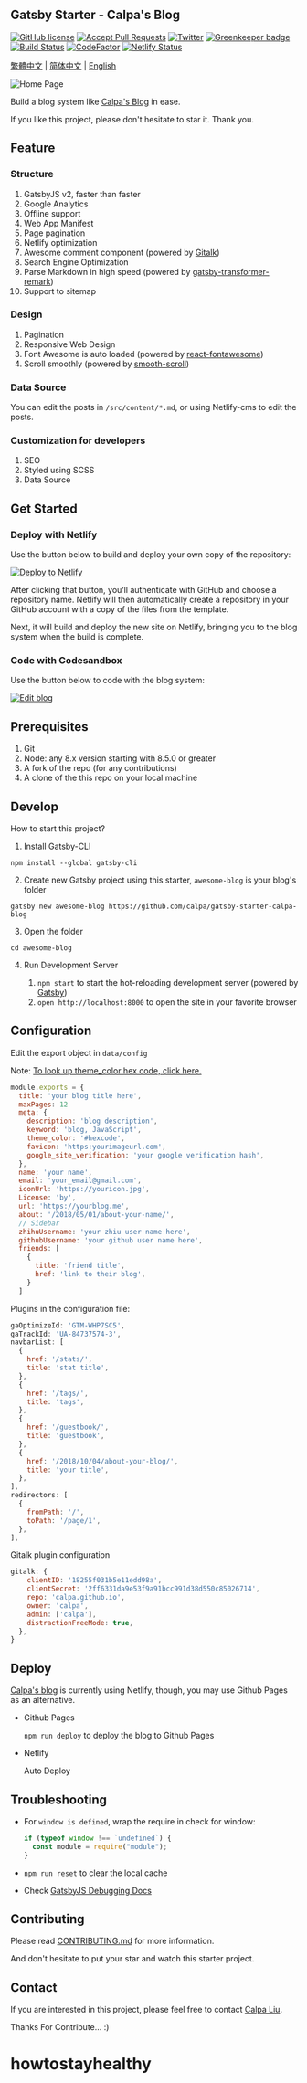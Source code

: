 ## Gatsby Starter - Calpa's Blog

[![GitHub license](https://img.shields.io/github/license/calpa/gatsby-starter-calpa-blog.svg)](https://github.com/calpa/gatsby-starter-calpa-blog/blob/master/LICENSE)
[![Accept Pull Requests](https://img.shields.io/badge/PRs-welcome-brightgreen.svg)](https://github.com/calpa/gatsby-starter-calpa-blog/pulls)
[![Twitter](https://img.shields.io/twitter/url/https/github.com/calpa/gatsby-starter-calpa-blog.svg?style=social)](https://twitter.com/intent/tweet?text=Wow:&url=https%3A%2F%2Fgithub.com%2Fcalpa%2Fblog)
[![Greenkeeper badge](https://badges.greenkeeper.io/calpa/gatsby-starter-calpa-blog.svg)](https://greenkeeper.io/)
[![Build Status](https://api.travis-ci.org/calpa/gatsby-starter-calpa-blog.svg?branch=master)](https://github.com/calpa/gatsby-starter-calpa-blog/blob/master/.travis.yml)
[![CodeFactor](https://www.codefactor.io/repository/github/calpa/gatsby-starter-calpa-blog/badge)](https://www.codefactor.io/repository/github/calpa/gatsby-starter-calpa-blog)
[![Netlify Status](https://api.netlify.com/api/v1/badges/69c4fc63-9bed-44e4-aee4-77ceb456f770/deploy-status)](https://app.netlify.com/sites/calpa/deploys)

[繁體中文](README-zh-Hant.md) | [简体中文](README-zh-Hans.md) | [English](README.md)

![Home Page](https://i.imgur.com/lVUwIZC.png)

Build a blog system like [Calpa's Blog](https://calpa.me) in ease.

If you like this project, please don't hesitate to star it. Thank you.

## Feature

### Structure

1. GatsbyJS v2, faster than faster
1. Google Analytics
1. Offline support
1. Web App Manifest
1. Page pagination
1. Netlify optimization
1. Awesome comment component (powered by [Gitalk](https://github.com/gitalk/gitalk))
1. Search Engine Optimization
1. Parse Markdown in high speed (powered by [gatsby-transformer-remark](https://www.gatsbyjs.org/packages/gatsby-transformer-remark/))
1. Support to sitemap

### Design

1. Pagination
1. Responsive Web Design
1. Font Awesome is auto loaded (powered by [react-fontawesome](https://github.com/FortAwesome/react-fontawesome))
1. Scroll smoothly (powered by [smooth-scroll](https://github.com/cferdinandi/smooth-scroll))

### Data Source

You can edit the posts in `/src/content/*.md`, or using Netlify-cms to edit the posts.

### Customization for developers

1. SEO
1. Styled using SCSS
1. Data Source

## Get Started

### Deploy with Netlify

Use the button below to build and deploy your own copy of the repository:

<a href="https://app.netlify.com/start/deploy?repository=https://github.com/calpa/gatsby-starter-calpa-blog" target="_blank"><img src="https://www.netlify.com/img/deploy/button.svg" alt="Deploy to Netlify"></a>

After clicking that button, you’ll authenticate with GitHub and choose a repository name. Netlify will then automatically create a repository in your GitHub account with a copy of the files from the template.

Next, it will build and deploy the new site on Netlify, bringing you to the blog system when the build is complete.

### Code with Codesandbox

Use the button below to code with the blog system:

[![Edit blog](https://codesandbox.io/static/img/play-codesandbox.svg)](https://codesandbox.io/s/github/calpa/gatsby-starter-calpa-blog/tree/master/)

## Prerequisites

1. Git
1. Node: any 8.x version starting with 8.5.0 or greater
1. A fork of the repo (for any contributions)
1. A clone of the this repo on your local machine

## Develop

How to start this project?

1. Install Gatsby-CLI

```
npm install --global gatsby-cli
```

2. Create new Gatsby project using this starter, `awesome-blog` is your blog's folder

```
gatsby new awesome-blog https://github.com/calpa/gatsby-starter-calpa-blog
```

3. Open the folder

```
cd awesome-blog
```

4. Run Development Server

   1. `npm start` to start the hot-reloading development server (powered by [Gatsby](https://www.gatsbyjs.org/))
   1. `open http://localhost:8000` to open the site in your favorite browser

## Configuration

Edit the export object in `data/config`

Note: [To look up theme_color hex code, click here.](https://www.colorhexa.com/)

```JavaScript
module.exports = {
  title: 'your blog title here',
  maxPages: 12
  meta: {
    description: 'blog description',
    keyword: 'blog, JavaScript',
    theme_color: '#hexcode',
    favicon: 'https:yourimageurl.com',
    google_site_verification: 'your google verification hash',
  },
  name: 'your name',
  email: 'your_email@gmail.com',
  iconUrl: 'https://youricon.jpg',
  License: 'by',
  url: 'https://yourblog.me',
  about: '/2018/05/01/about-your-name/',
  // Sidebar
  zhihuUsername: 'your zhiu user name here',
  githubUsername: 'your github user name here',
  friends: [
    {
      title: 'friend title',
      href: 'link to their blog',
    }
  ]
```

Plugins in the configuration file:

```JavaScript
gaOptimizeId: 'GTM-WHP7SC5',
gaTrackId: 'UA-84737574-3',
navbarList: [
  {
    href: '/stats/',
    title: 'stat title',
  },
  {
    href: '/tags/',
    title: 'tags',
  },
  {
    href: '/guestbook/',
    title: 'guestbook',
  },
  {
    href: '/2018/10/04/about-your-blog/',
    title: 'your title',
  },
],
redirectors: [
  {
    fromPath: '/',
    toPath: '/page/1',
  },
],
```

Gitalk plugin configuration

```JavaScript
gitalk: {
    clientID: '18255f031b5e11edd98a',
    clientSecret: '2ff6331da9e53f9a91bcc991d38d550c85026714',
    repo: 'calpa.github.io',
    owner: 'calpa',
    admin: ['calpa'],
    distractionFreeMode: true,
  },
}
```

## Deploy

[Calpa's blog](https://calpa.me) is currently using Netlify, though, you may use Github Pages as an alternative.

- Github Pages

  `npm run deploy` to deploy the blog to Github Pages

- Netlify

  Auto Deploy

## Troubleshooting

- For `window is defined`, wrap the require in check for window:

  ```JavaScript
  if (typeof window !== `undefined`) {
    const module = require("module");
  }
  ```

- `npm run reset` to clear the local cache
- Check [GatsbyJS Debugging Docs](https://www.gatsbyjs.org/docs/debugging-html-builds/)

## Contributing

Please read [CONTRIBUTING.md](.github/CONTRIBUTING.md) for more information.

And don't hesitate to put your star and watch this starter project.

## Contact

If you are interested in this project, please feel free to contact [Calpa Liu](calpaliu@gmail.com).

Thanks For Contribute... :)
# howtostayhealthy
